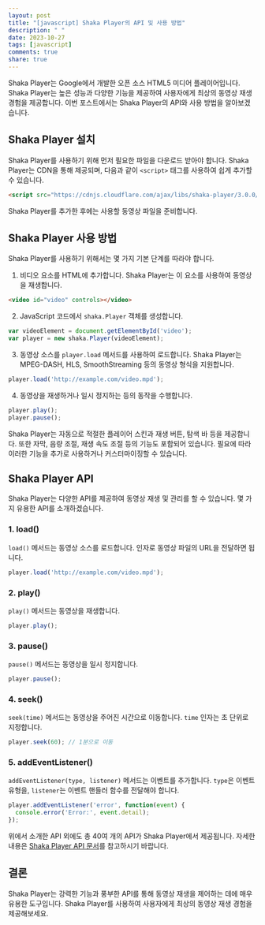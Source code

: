 ```yaml
---
layout: post
title: "[javascript] Shaka Player의 API 및 사용 방법"
description: " "
date: 2023-10-27
tags: [javascript]
comments: true
share: true
---
```


Shaka Player는 Google에서 개발한 오픈 소스 HTML5 미디어 플레이어입니다. Shaka Player는 높은 성능과 다양한 기능을 제공하여 사용자에게 최상의 동영상 재생 경험을 제공합니다. 이번 포스트에서는 Shaka Player의 API와 사용 방법을 알아보겠습니다.

## Shaka Player 설치

Shaka Player를 사용하기 위해 먼저 필요한 파일을 다운로드 받아야 합니다. Shaka Player는 CDN을 통해 제공되며, 다음과 같이 `<script>` 태그를 사용하여 쉽게 추가할 수 있습니다.

```html
<script src="https://cdnjs.cloudflare.com/ajax/libs/shaka-player/3.0.0/shaka-player.compiled.js"></script>
```

Shaka Player를 추가한 후에는 사용할 동영상 파일을 준비합니다.

## Shaka Player 사용 방법

Shaka Player를 사용하기 위해서는 몇 가지 기본 단계를 따라야 합니다. 

1. 비디오 요소를 HTML에 추가합니다. Shaka Player는 이 요소를 사용하여 동영상을 재생합니다.

```html
<video id="video" controls></video>
```

2. JavaScript 코드에서 `shaka.Player` 객체를 생성합니다.

```javascript
var videoElement = document.getElementById('video');
var player = new shaka.Player(videoElement);
```

3. 동영상 소스를 `player.load` 메서드를 사용하여 로드합니다. Shaka Player는 MPEG-DASH, HLS, SmoothStreaming 등의 동영상 형식을 지원합니다.

```javascript
player.load('http://example.com/video.mpd');
```

4. 동영상을 재생하거나 일시 정지하는 등의 동작을 수행합니다.

```javascript
player.play();
player.pause();
```

Shaka Player는 자동으로 적절한 플레이어 스킨과 재생 버튼, 탐색 바 등을 제공합니다. 또한 자막, 음량 조절, 재생 속도 조절 등의 기능도 포함되어 있습니다. 필요에 따라 이러한 기능을 추가로 사용하거나 커스터마이징할 수 있습니다.

## Shaka Player API

Shaka Player는 다양한 API를 제공하여 동영상 재생 및 관리를 할 수 있습니다. 몇 가지 유용한 API를 소개하겠습니다.

### 1. load()

`load()` 메서드는 동영상 소스를 로드합니다. 인자로 동영상 파일의 URL을 전달하면 됩니다.

```javascript
player.load('http://example.com/video.mpd');
```

### 2. play()

`play()` 메서드는 동영상을 재생합니다.

```javascript
player.play();
```

### 3. pause()

`pause()` 메서드는 동영상을 일시 정지합니다.

```javascript
player.pause();
```

### 4. seek()

`seek(time)` 메서드는 동영상을 주어진 시간으로 이동합니다. `time` 인자는 초 단위로 지정합니다.

```javascript
player.seek(60); // 1분으로 이동
```

### 5. addEventListener()

`addEventListener(type, listener)` 메서드는 이벤트를 추가합니다. `type`은 이벤트 유형을, `listener`는 이벤트 핸들러 함수를 전달해야 합니다.

```javascript
player.addEventListener('error', function(event) {
  console.error('Error:', event.detail);
});
```

위에서 소개한 API 외에도 총 40여 개의 API가 Shaka Player에서 제공됩니다. 자세한 내용은 [Shaka Player API 문서](https://shaka-player-demo.appspot.com/docs/api/index.html)를 참고하시기 바랍니다.

## 결론

Shaka Player는 강력한 기능과 풍부한 API를 통해 동영상 재생을 제어하는 데에 매우 유용한 도구입니다. Shaka Player를 사용하여 사용자에게 최상의 동영상 재생 경험을 제공해보세요.